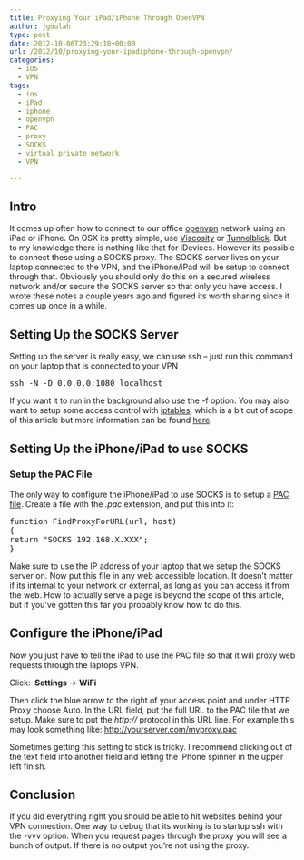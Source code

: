 ```yaml
---
title: Proxying Your iPad/iPhone Through OpenVPN
author: jgoulah
type: post
date: 2012-10-06T23:29:18+00:00
url: /2012/10/proxying-your-ipadiphone-through-openvpn/
categories:
  - iOS
  - VPN
tags:
  - ios
  - iPad
  - iphone
  - openvpn
  - PAC
  - proxy
  - SOCKS
  - virtual private network
  - VPN

---
```

## Intro

It comes up often how to connect to our office <a title="openvpn" href="http://openvpn.net/" target="_blank">openvpn</a> network using an iPad or iPhone. On OSX its pretty simple, use <a title="viscosity" href="http://www.sparklabs.com/viscosity/" target="_blank">Viscosity</a> or <a title="tunnelblick" href="http://code.google.com/p/tunnelblick/" target="_blank">Tunnelblick</a>. But to my knowledge there is nothing like that for iDevices. However its possible to connect these using a SOCKS proxy. The SOCKS server lives on your laptop connected to the VPN, and the iPhone/iPad will be setup to connect through that. Obviously you should only do this on a secured wireless network and/or secure the SOCKS server so that only you have access. I wrote these notes a couple years ago and figured its worth sharing since it comes up once in a while.

## Setting Up the SOCKS Server

Setting up the server is really easy, we can use ssh &#8211; just run this command on your laptop that is connected to your VPN

<pre>ssh -N -D 0.0.0.0:1080 localhost</pre>

If you want it to run in the background also use the -f option. You may also want to setup some access control with <a title="iptables" href="http://en.wikipedia.org/wiki/Iptables" target="_blank">iptables</a>, which is a bit out of scope of this article but more information can be found <a title="socks5" href="http://www.catonmat.net/blog/linux-socks5-proxy" target="_blank">here</a>.

## Setting Up the iPhone/iPad to use SOCKS

### Setup the PAC File

The only way to configure the iPhone/iPad to use SOCKS is to setup a <a title="PAC" href="http://en.wikipedia.org/wiki/Proxy_auto-config" target="_blank">PAC file</a>. Create a file with the _.pac_ extension, and put this into it:

<pre>function FindProxyForURL(url, host)
{
return "SOCKS 192.168.X.XXX";
}</pre>

Make sure to use the IP address of your laptop that we setup the SOCKS server on. Now put this file in any web accessible location. It doesn&#8217;t matter if its internal to your network or external, as long as you can access it from the web. How to actually serve a page is beyond the scope of this article, but if you&#8217;ve gotten this far you probably know how to do this.

## Configure the iPhone/iPad

Now you just have to tell the iPad to use the PAC file so that it will proxy web requests through the laptops VPN.

Click:  **Settings** -> **WiFi**

Then click the blue arrow to the right of your access point and under HTTP Proxy choose Auto. In the URL field, put the full URL to the PAC file that we setup. Make sure to put the _http://_ protocol in this URL line. For example this may look something like: http://yourserver.com/myproxy.pac

Sometimes getting this setting to stick is tricky. I recommend clicking out of the text field into another field and letting the iPhone spinner in the upper left finish.

## Conclusion

If you did everything right you should be able to hit websites behind your VPN connection. One way to debug that its working is to startup ssh with the -vvv option. When you request pages through the proxy you will see a bunch of output. If there is no output you&#8217;re not using the proxy.